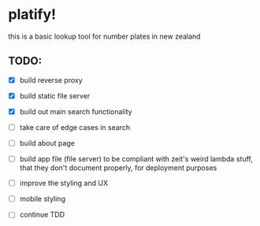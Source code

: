 # platify!

this is a basic lookup tool for number plates in new zealand

## TODO:
- [x] build reverse proxy
- [x] build static file server
- [x] build out main search functionality
- [ ] take care of edge cases in search
- [ ] build about page
- [ ] build app file (file server) to be compliant with zeit's weird lambda stuff, that they don't document properly, for deployment purposes
- [ ] improve the styling and UX
- [ ] mobile styling
- [ ] continue TDD

